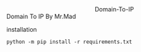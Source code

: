 <div align="center">Domain-To-IP</div>
Domain To IP By Mr.Mad


installation
```
python -m pip install -r requirements.txt
```
